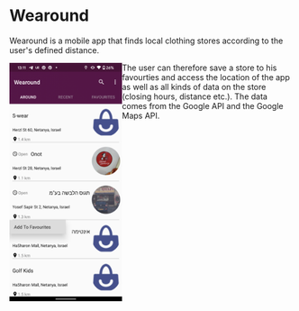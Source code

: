 # Wearound

<p>Wearound is a mobile app that finds local clothing stores according to the user's defined distance.</p>

<div><a href="url"><img src="./readme_images/favourites.png" align="left" width="200" ></a></div>
<p>The user can therefore save a store to his favourties and access the location of the app as well as all kinds of data on the store (closing hours, distance etc.).
The data comes from the Google API and the Google Maps API.</p>

